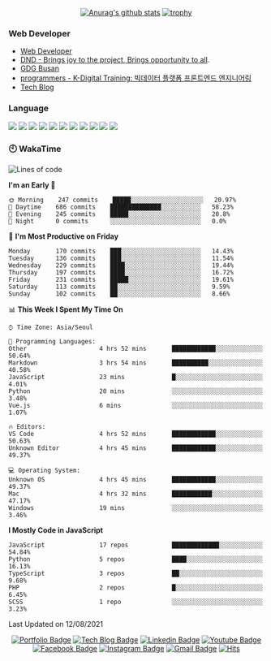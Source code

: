 <div align=center>

[![Anurag's github stats](https://github-readme-stats.vercel.app/api?username=sgd122&show_icons=true)](https://github.com/anuraghazra/github-readme-stats)
[![trophy](https://github-profile-trophy.vercel.app/?username=sgd122&theme=juicyfresh)](https://github.com/ryo-ma/github-profile-trophy)

</div>

### Web Developer

- [Web Developer](https://sgd122.github.io/)
- [DND - Brings joy to the project, Brings opportunity to all](https://dnd.ac/).
- [GDG Busan](https://gdg.community.dev/gdg-busan/)
- [programmers - K-Digital Training: 빅데이터 플랫폼 프론트엔드 엔지니어링](https://programmers.co.kr/learn/courses/12175)
- [Tech Blog](https://blog.dnd.ac)

### Language

<p align="left">
  <img src="https://img.shields.io/badge/javascript-%23323330.svg?style=for-the-badge&logo=javascript&logoColor=%23F7DF1E">
  <img src="https://img.shields.io/badge/react-%2320232a.svg?style=for-the-badge&logo=react&logoColor=%2361DAFB">
  <img src="https://img.shields.io/badge/react_native-%2320232a.svg?style=for-the-badge&logo=react&logoColor=%2361DAFB">
  <img src="https://img.shields.io/badge/django-%23092E20.svg?style=for-the-badge&logo=django&logoColor=white">
  <img src="https://img.shields.io/badge/vuejs-%2335495e.svg?style=for-the-badge&logo=vuedotjs&logoColor=%234FC08D">
  <img src="https://img.shields.io/badge/VisualStudioCode-0078d7.svg?style=for-the-badge&logo=visual-studio-code&logoColor=white">
  <img src="https://img.shields.io/badge/-GraphQL-E10098?style=for-the-badge&logo=graphql">
  <img src="https://img.shields.io/badge/mysql-%2300f.svg?style=for-the-badge&logo=mysql&logoColor=white">
  <img src="https://img.shields.io/badge/oracle-%23F00000.svg?style=for-the-badge&logo=oracle&logoColor=white">
  <img src="https://img.shields.io/badge/Microsoft%20SQL%20Sever-CC2927?style=for-the-badge&logo=microsoft%20sql%20server&logoColor=white">
  <img src="https://img.shields.io/badge/docker-%230db7ed.svg?style=for-the-badge&logo=docker&logoColor=white">
</p>

### 🕙 WakaTime

<!--START_SECTION:waka-->

![Lines of code](https://img.shields.io/badge/From%20Hello%20World%20I%27ve%20Written-1.3%20million%20lines%20of%20code-blue)

**I'm an Early 🐤**

```text
🌞 Morning    247 commits    █████░░░░░░░░░░░░░░░░░░░░   20.97%
🌆 Daytime    686 commits    ██████████████░░░░░░░░░░░   58.23%
🌃 Evening    245 commits    █████░░░░░░░░░░░░░░░░░░░░   20.8%
🌙 Night      0 commits      ░░░░░░░░░░░░░░░░░░░░░░░░░   0.0%

```

📅 **I'm Most Productive on Friday**

```text
Monday       170 commits    ███░░░░░░░░░░░░░░░░░░░░░░   14.43%
Tuesday      136 commits    ███░░░░░░░░░░░░░░░░░░░░░░   11.54%
Wednesday    229 commits    ████░░░░░░░░░░░░░░░░░░░░░   19.44%
Thursday     197 commits    ████░░░░░░░░░░░░░░░░░░░░░   16.72%
Friday       231 commits    █████░░░░░░░░░░░░░░░░░░░░   19.61%
Saturday     113 commits    ██░░░░░░░░░░░░░░░░░░░░░░░   9.59%
Sunday       102 commits    ██░░░░░░░░░░░░░░░░░░░░░░░   8.66%

```

📊 **This Week I Spent My Time On**

```text
⌚︎ Time Zone: Asia/Seoul

💬 Programming Languages:
Other                    4 hrs 52 mins       ████████████░░░░░░░░░░░░░   50.64%
Markdown                 3 hrs 54 mins       ██████████░░░░░░░░░░░░░░░   40.58%
JavaScript               23 mins             █░░░░░░░░░░░░░░░░░░░░░░░░   4.01%
Python                   20 mins             ░░░░░░░░░░░░░░░░░░░░░░░░░   3.48%
Vue.js                   6 mins              ░░░░░░░░░░░░░░░░░░░░░░░░░   1.07%

🔥 Editors:
VS Code                  4 hrs 52 mins       ████████████░░░░░░░░░░░░░   50.63%
Unknown Editor           4 hrs 45 mins       ████████████░░░░░░░░░░░░░   49.37%

💻 Operating System:
Unknown OS               4 hrs 45 mins       ████████████░░░░░░░░░░░░░   49.37%
Mac                      4 hrs 32 mins       ███████████░░░░░░░░░░░░░░   47.17%
Windows                  19 mins             ░░░░░░░░░░░░░░░░░░░░░░░░░   3.46%

```

**I Mostly Code in JavaScript**

```text
JavaScript               17 repos            █████████████░░░░░░░░░░░░   54.84%
Python                   5 repos             ████░░░░░░░░░░░░░░░░░░░░░   16.13%
TypeScript               3 repos             ██░░░░░░░░░░░░░░░░░░░░░░░   9.68%
PHP                      2 repos             █░░░░░░░░░░░░░░░░░░░░░░░░   6.45%
SCSS                     1 repo              ░░░░░░░░░░░░░░░░░░░░░░░░░   3.23%

```

Last Updated on 12/08/2021

<!--END_SECTION:waka-->

<div align=center>

[![Portfolio Badge](http://img.shields.io/badge/-Portfolio-black?style=flat-square&logo=github&link=http://sgd122.github.io/)](http://sgd122.github.io/)
[![Tech Blog Badge](http://img.shields.io/badge/-Tech%20blog-black?style=flat-square&logo=github&link=http://dndacademy.github.io/)](http://dndacademy.github.io/)
[![Linkedin Badge](https://img.shields.io/badge/-LinkedIn-blue?style=flat-square&logo=Linkedin&logoColor=white&link=https://linkedin.com/company/dndacademy)](https://linkedin.com/company/dndacademy)
[![Youtube Badge](https://img.shields.io/badge/Youtube-ff0000?style=flat-square&logo=youtube&link=https://www.youtube.com/channel/UCLzVjG8j1m4X8TSpMF-x5yw)](https://www.youtube.com/channel/UCLzVjG8j1m4X8TSpMF-x5yw)
[![Facebook Badge](https://img.shields.io/badge/-Facebook-1877f2?style=flat-square&logo=facebook&logoColor=white&link=https://www.facebook.com/DNDACADEMY)](https://www.facebook.com/DNDACADEMY)
[![Instagram Badge](https://img.shields.io/badge/-Instagram-dd2a7b?style=flat-square&logo=instagram&logoColor=white&link=https://www.instagram.com/seong_dev/)](https://www.instagram.com/seong_dev/)
[![Gmail Badge](https://img.shields.io/badge/-Gmail-d14836?style=flat-square&logo=Gmail&logoColor=white&link=mailto:sgd0947@gmail.com)](mailto:sgd0947@gmail.com)
[![Hits](https://hits.seeyoufarm.com/api/count/incr/badge.svg?url=https%3A%2F%2Fgithub.com%2Fsgd122%2Fhit-counter&count_bg=%2379C83D&title_bg=%23555555&icon=&icon_color=%23E7E7E7&title=hits&edge_flat=false)](https://hits.seeyoufarm.com)

</div>

